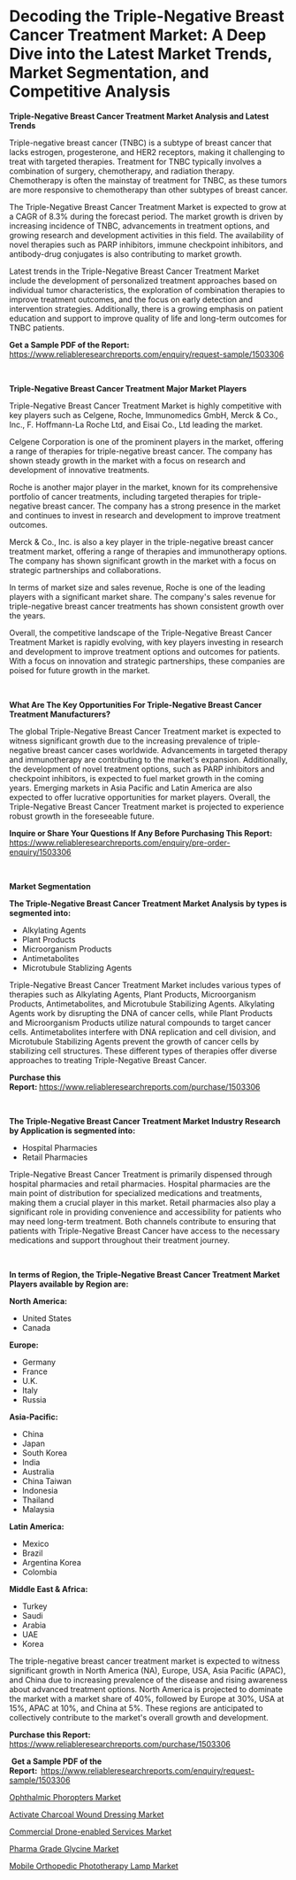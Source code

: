 <p><h1>Decoding the Triple-Negative Breast Cancer Treatment Market: A Deep Dive into the Latest Market Trends, Market Segmentation, and Competitive Analysis</h1></p><p><strong>Triple-Negative Breast Cancer Treatment Market Analysis and Latest Trends</strong></p>
<p><p>Triple-negative breast cancer (TNBC) is a subtype of breast cancer that lacks estrogen, progesterone, and HER2 receptors, making it challenging to treat with targeted therapies. Treatment for TNBC typically involves a combination of surgery, chemotherapy, and radiation therapy. Chemotherapy is often the mainstay of treatment for TNBC, as these tumors are more responsive to chemotherapy than other subtypes of breast cancer.</p><p>The Triple-Negative Breast Cancer Treatment Market is expected to grow at a CAGR of 8.3% during the forecast period. The market growth is driven by increasing incidence of TNBC, advancements in treatment options, and growing research and development activities in this field. The availability of novel therapies such as PARP inhibitors, immune checkpoint inhibitors, and antibody-drug conjugates is also contributing to market growth.</p><p>Latest trends in the Triple-Negative Breast Cancer Treatment Market include the development of personalized treatment approaches based on individual tumor characteristics, the exploration of combination therapies to improve treatment outcomes, and the focus on early detection and intervention strategies. Additionally, there is a growing emphasis on patient education and support to improve quality of life and long-term outcomes for TNBC patients.</p></p>
<p><strong>Get a Sample PDF of the Report:&nbsp;</strong> <a href="https://www.reliableresearchreports.com/enquiry/request-sample/1503306">https://www.reliableresearchreports.com/enquiry/request-sample/1503306</a></p>
<p>&nbsp;</p>
<p><strong>Triple-Negative Breast Cancer Treatment Major Market Players</strong></p>
<p><p>Triple-Negative Breast Cancer Treatment Market is highly competitive with key players such as Celgene, Roche, Immunomedics GmbH, Merck & Co., Inc., F. Hoffmann-La Roche Ltd, and Eisai Co., Ltd leading the market. </p><p>Celgene Corporation is one of the prominent players in the market, offering a range of therapies for triple-negative breast cancer. The company has shown steady growth in the market with a focus on research and development of innovative treatments.</p><p>Roche is another major player in the market, known for its comprehensive portfolio of cancer treatments, including targeted therapies for triple-negative breast cancer. The company has a strong presence in the market and continues to invest in research and development to improve treatment outcomes.</p><p>Merck & Co., Inc. is also a key player in the triple-negative breast cancer treatment market, offering a range of therapies and immunotherapy options. The company has shown significant growth in the market with a focus on strategic partnerships and collaborations.</p><p>In terms of market size and sales revenue, Roche is one of the leading players with a significant market share. The company's sales revenue for triple-negative breast cancer treatments has shown consistent growth over the years.</p><p>Overall, the competitive landscape of the Triple-Negative Breast Cancer Treatment Market is rapidly evolving, with key players investing in research and development to improve treatment options and outcomes for patients. With a focus on innovation and strategic partnerships, these companies are poised for future growth in the market.</p></p>
<p>&nbsp;</p>
<p><strong>What Are The Key Opportunities For Triple-Negative Breast Cancer Treatment Manufacturers?</strong></p>
<p><p>The global Triple-Negative Breast Cancer Treatment market is expected to witness significant growth due to the increasing prevalence of triple-negative breast cancer cases worldwide. Advancements in targeted therapy and immunotherapy are contributing to the market's expansion. Additionally, the development of novel treatment options, such as PARP inhibitors and checkpoint inhibitors, is expected to fuel market growth in the coming years. Emerging markets in Asia Pacific and Latin America are also expected to offer lucrative opportunities for market players. Overall, the Triple-Negative Breast Cancer Treatment market is projected to experience robust growth in the foreseeable future.</p></p>
<p><strong>Inquire or Share Your Questions If Any Before Purchasing This Report:</strong> <a href="https://www.reliableresearchreports.com/enquiry/pre-order-enquiry/1503306">https://www.reliableresearchreports.com/enquiry/pre-order-enquiry/1503306</a></p>
<p>&nbsp;</p>
<p><strong>Market Segmentation</strong></p>
<p><strong>The Triple-Negative Breast Cancer Treatment Market Analysis by types is segmented into:</strong></p>
<p><ul><li>Alkylating Agents</li><li>Plant Products</li><li>Microorganism Products</li><li>Antimetabolites</li><li>Microtubule Stablizing Agents</li></ul></p>
<p><p>Triple-Negative Breast Cancer Treatment Market includes various types of therapies such as Alkylating Agents, Plant Products, Microorganism Products, Antimetabolites, and Microtubule Stabilizing Agents. Alkylating Agents work by disrupting the DNA of cancer cells, while Plant Products and Microorganism Products utilize natural compounds to target cancer cells. Antimetabolites interfere with DNA replication and cell division, and Microtubule Stabilizing Agents prevent the growth of cancer cells by stabilizing cell structures. These different types of therapies offer diverse approaches to treating Triple-Negative Breast Cancer.</p></p>
<p><strong>Purchase this Report:&nbsp;</strong><a href="https://www.reliableresearchreports.com/purchase/1503306">https://www.reliableresearchreports.com/purchase/1503306</a></p>
<p>&nbsp;</p>
<p><strong>The Triple-Negative Breast Cancer Treatment Market Industry Research by Application is segmented into:</strong></p>
<p><ul><li>Hospital Pharmacies</li><li>Retail Pharmacies</li></ul></p>
<p><p>Triple-Negative Breast Cancer Treatment is primarily dispensed through hospital pharmacies and retail pharmacies. Hospital pharmacies are the main point of distribution for specialized medications and treatments, making them a crucial player in this market. Retail pharmacies also play a significant role in providing convenience and accessibility for patients who may need long-term treatment. Both channels contribute to ensuring that patients with Triple-Negative Breast Cancer have access to the necessary medications and support throughout their treatment journey.</p></p>
<p>&nbsp;</p>
<p><strong>In terms of Region, the Triple-Negative Breast Cancer Treatment Market Players available by Region are:</strong></p>
<p>
    <p> <strong> North America: </strong>
        <ul>
            <li>United States</li>
            <li>Canada</li>
        </ul>
        </p> 
    <p> <strong> Europe: </strong>
        <ul>
            <li>Germany</li>
            <li>France</li>
            <li>U.K.</li>
            <li>Italy</li>
            <li>Russia</li>
        </ul>
        </p> 
    <p> <strong> Asia-Pacific: </strong>
        <ul>
            <li>China</li>
            <li>Japan</li>
            <li>South Korea</li>
            <li>India</li>
            <li>Australia</li>
            <li>China Taiwan</li>
            <li>Indonesia</li>
            <li>Thailand</li>
            <li>Malaysia</li>
        </ul>
        </p> 
    <p> <strong> Latin America: </strong>
        <ul>
            <li>Mexico</li>
            <li>Brazil</li>
            <li>Argentina Korea</li>
            <li>Colombia</li>
        </ul>
        </p> 
    <p> <strong> Middle East & Africa: </strong>
        <ul>
            <li>Turkey</li>
            <li>Saudi</li>
            <li>Arabia</li>
            <li>UAE</li>
            <li>Korea</li>
        </ul>
    </p>
    </p>
<p><p>The triple-negative breast cancer treatment market is expected to witness significant growth in North America (NA), Europe, USA, Asia Pacific (APAC), and China due to increasing prevalence of the disease and rising awareness about advanced treatment options. North America is projected to dominate the market with a market share of 40%, followed by Europe at 30%, USA at 15%, APAC at 10%, and China at 5%. These regions are anticipated to collectively contribute to the market's overall growth and development.</p></p>
<p><strong>Purchase this Report: </strong><a href="https://www.reliableresearchreports.com/purchase/1503306">https://www.reliableresearchreports.com/purchase/1503306</a></p>
<p>&nbsp;<strong>Get a Sample PDF of the Report:&nbsp;&nbsp;</strong><a href="https://www.reliableresearchreports.com/enquiry/request-sample/1503306">https://www.reliableresearchreports.com/enquiry/request-sample/1503306</a></p>
<p><strong></strong></p>
<p><p><a href="https://medium.com/@judyhunter52/ophthalmic-phoropters-market-furnishes-information-on-market-share-market-trends-and-market-36926cac73f5">Ophthalmic Phoropters Market</a></p><p><a href="https://medium.com/@judyhunter52/activate-charcoal-wound-dressing-market-size-cagr-trends-2024-2030-a9cef3cac425">Activate Charcoal Wound Dressing Market</a></p><p><a href="https://github.com/tamvrosiya/Market-Research-Report-List-2/blob/main/commercial-drone-enabled-services-market.md">Commercial Drone-enabled Services Market</a></p><p><a href="https://github.com/changoleonlaverguenzanoexiste/Market-Research-Report-List-1/blob/main/pharma-grade-glycine-market.md">Pharma Grade Glycine Market</a></p><p><a href="https://medium.com/@besaosmani1903/mobile-orthopedic-phototherapy-lamp-market-insights-into-market-cagr-market-trends-and-growth-1a4f777b3a84">Mobile Orthopedic Phototherapy Lamp Market</a></p></p>